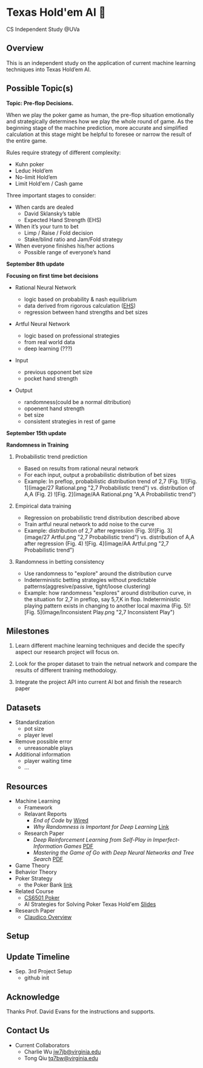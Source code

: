 # Texas Hold'em AI 🤖
CS Independent Study @UVa

Overview
--------
This is an independent study on the application of current machine learning techniques into Texas Hold’em AI.

Possible Topic(s)
-----------------
**Topic: Pre-flop Decisions.**

When we play the poker game as human, the pre-flop situation emotionally and strategically determines how we play the whole round of game. As the beginning stage of the machine prediction, more accurate and simplified calculation at this stage might be helpful to foresee or narrow the result of the entire game.

Rules require strategy of different complexity:

- Kuhn poker
- Leduc Hold’em
- No-limit Hold’em
- Limit Hold'em / Cash game

Three important stages to consider:

- When cards are dealed
    - David Sklansky’s table
    - Expected Hand Strength (EHS)
- When it’s your turn to bet
    - Limp / Raise / Fold decision
    - Stake/blind ratio and Jam/Fold strategy
- When everyone finishes his/her actions
    - Possible range of everyone’s hand


**September 8th update**

**Focusing on first time bet decisions**

- Rational Neural Network
    - logic based on probability & nash equilibrium
    - data derived from rigorous calculation ([EHS](https://en.wikipedia.org/wiki/Poker_Effective_Hand_Strength_(EHS)_algorithm))
    - regression between hand strengths and bet sizes

- Artful Neural Network
    - logic based on professional strategies
    - from real world data
    - deep learning (???)

- Input
	- previous opponent bet size
	- pocket hand strength

- Output
	- randomness(could be a normal ditribution)
	- opoenent hand strength
	- bet size
	- consistent strategies	 in rest of game

**September 15th update**

**Randomness in Training**

1. Probabilistic trend prediction
    - Based on results from rational neural network
    - For each input, output a probabilistic distribution of bet sizes
    - Example: In preflop, probabilistic distribution trend of 2,7 (Fig. 1)![Fig. 1](image/27 Rational.png "2,7 Probabilistic trend")
vs. distribution of A,A (Fig. 2) ![Fig. 2](image/AA Rational.png "A,A Probabilistic trend")

2. Empirical data training
    - Regression on probabilistic trend distribution described above
    - Train artful neural network to add noise to the curve
    - Example: distribution of 2,7 after regression (Fig. 3)![Fig. 3](image/27 Artful.png "2,7 Probabilistic trend")
 vs. distribution of A,A after regression (Fig. 4) ![Fig. 4](image/AA Artful.png "2,7 Probabilistic trend")

3. Randomness in betting consistency
    - Use randomness to "explore" around the distribution curve
    - Indeterministic betting strategies without predictable patterns(aggresive/passive, tight/loose clustering)
    - Example: how randomness "explores" around distribution curve, in the situation for 2,7 in preflop, say 5,7,K in flop. Indeterministic playing pattern exists in changing to another local maxima   (Fig. 5)![Fig. 5](image/Inconsistent Play.png "2,7 Inconsistent Play")



Milestones
----------
1. Learn different machine learning techniques and decide the specify aspect our research project will focus on.

2. Look for the proper dataset to train the netrual network and compare the results of different training methodology.

3. Integrate the project API into current AI bot and finish the research paper

Datasets
--------
- Standardization
    - pot size
    - player level
- Remove possible error
    - unreasonable plays
- Additional information
    - player waiting time
    - ...

Resources
---------
- Machine Learning
    - Framework
    - Relavant Reports
        - *End of Code* by [Wired](http://www.wired.com/2016/05/the-end-of-code/)
        - *Why Randomness is Important for Deep Learning* [Link](http://blog.evjang.com/2016/07/randomness-deep-learning.html)
    - Research Paper
	    - *Deep Reinforcement Learning from Self-Play in Imperfect-Information Games* [PDF](http://arxiv.org/pdf/1603.01121v2.pdf)
	    - *Mastering the Game of Go with Deep Neural Networks and Tree Search* [PDF](https://gogameguru.com/i/2016/03/deepmind-mastering-go.pdf)
- Game Theory
- Behavior Theory
- Poker Strategy
    - the Poker Bank [link](http://www.thepokerbank.com)
- Related Course
    - [CS6501 Poker](http://www.cs.virginia.edu/evans/poker/)
    - AI Strategies for Solving Poker Texas Hold'em [Slides](http://www.slideshare.net/GiovanniMurru/ai-strategies-for-solving-poker-texas-holdem)
- Research Paper
    - [Claudico Overview](http://reports-archive.adm.cs.cmu.edu/anon/anon/home/ftp/2015/CMU-CS-15-104.pdf)


Setup
-----



Update Timeline
---------------

- Sep. 3rd Project Setup
    - github init



Acknowledge
-----------

Thanks Prof. David Evans for the instructions and supports.

Contact Us
----------

- Current Collaborators
    - Charlie Wu [jw7jb@virginia.edu](mailto:jw7jb@virginia.edu)
    - Tong Qiu [tq7bw@virginia.edu](mailto:tq7bw@virginia.edu)
